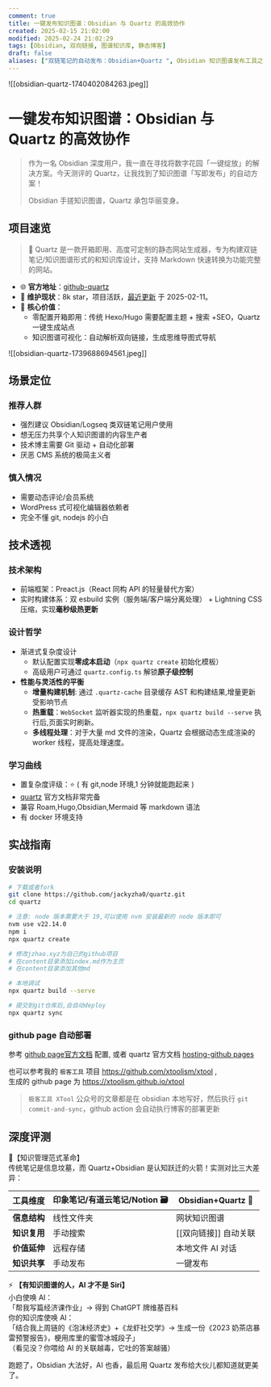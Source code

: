 ```yaml
---
comment: true
title: 一键发布知识图谱：Obsidian 与 Quartz 的高效协作
created: 2025-02-15 21:02:00
modified: 2025-02-24 21:02:29
tags: [Obsidian, 双向链接, 图谱知识库, 静态博客]
draft: false
aliases: ["双链笔记的自动发布：Obsidian+Quartz ", Obsidian 知识图谱发布工具之 Quartz, 一键发布知识图谱：Obsidian 与 Quartz 的高效协作, 双链笔记的工程化部署：基于 Obsidian 与 Quartz 的自动化实践, 双链笔记的自动发布：Obsidian+Quartz 的解决方案]
---
```


![[obsidian-quartz-1740402084263.jpeg]]

# 一键发布知识图谱：Obsidian 与 Quartz 的高效协作

>作为一名 Obsidian 深度用户，我一直在寻找将数字花园「一键绽放」的解决方案。今天测评的 Quartz，让我找到了知识图谱「写即发布」的自动方案！
>
> Obsidian 手搓知识图谱，Quartz 承包华丽变身。

## 项目速览

> 🔖 Quartz 是一款开箱即用、高度可定制的静态网站生成器，专为构建双链笔记/知识图谱形式的和知识库设计，支持 Markdown 快速转换为功能完整的网站。

* 🌐 **官方地址**：[github-quartz](https://github.com/jackyzha0/quartz)
* 👨 **维护现状**：8k star，项目活跃，[最近更新](https://github.com/jackyzha0/quartz/commits/v4/) 于 2025-02-11。
* 📌 **核心价值**：
	* 零配置开箱即用：传统 Hexo/Hugo 需要配置主题 + 搜索 +SEO，Quartz 一键生成站点
	* 知识图谱可视化：自动解析双向链接，生成思维导图式导航

![[obsidian-quartz-1739688694561.jpeg]]

## 场景定位

### 推荐人群

* 强烈建议 Obsidian/Logseq 类双链笔记用户使用
* 想无压力共享个人知识图谱的内容生产者
* 技术博主需要 Git 驱动 + 自动化部署
* 厌恶 CMS 系统的极简主义者

### 慎入情况

* 需要动态评论/会员系统
* WordPress 式可视化编辑器依赖者
* 完全不懂 git, nodejs 的小白

## 技术透视

### 技术架构

* 前端框架：Preact.js（React 同构 API 的轻量替代方案）
* 实时构建体系：双 esbuild 实例（服务端/客户端分离处理） + Lightning CSS 压缩，实现**毫秒级热更新**

### 设计哲学

* 渐进式复杂度设计
	* 默认配置实现**零成本启动**（`npx quartz create` 初始化模板）
	* 高级用户可通过 `quartz.config.ts` 解锁**原子级控制**
* **性能与灵活性的平衡**
	* **增量构建机制**: 通过 `.quartz-cache` 目录缓存 AST 和构建结果,增量更新受影响节点
	* **热重载**：`WebSocket` 监听器实现的热重载，`npx quartz build --serve` 执行后,页面实时刷新。
	* **多线程处理**：对于大量 md 文件的渲染，Quartz 会根据动态生成渲染的 worker 线程，提高处理速度。

### 学习曲线

* 置复杂度评级：⭐️ ( 有 git,node 环境,1 分钟就能跑起来 )
* [quartz](https://quartz.jzhao.xyz/) 官方文档非常完备
* 兼容 Roam,Hugo,Obsidian,Mermaid 等 markdown 语法
* 有 docker 环境支持

## 实战指南

### 安装说明

```bash
# 下载或者fork
git clone https://github.com/jackyzha0/quartz.git
cd quartz

# 注意: node 版本需要大于 19,可以使用 nvm 安装最新的 node 版本即可
nvm use v22.14.0
npm i
npx quartz create

# 修改jzhao.xyz为自己的github项目
# 在content目录添加index.md作为主页
# 在content目录添加其他md

# 本地调试
npx quartz build --serve

# 提交到git仓库后,会自动deploy
npx quartz sync
```

### github page 自动部署

参考 [github page官方文档](https://docs.github.com/zh/pages/getting-started-with-github-pages/configuring-a-publishing-source-for-your-github-pages-site) 配置, 或者 quartz 官方文档 [hosting-github pages](https://quartz.jzhao.xyz/hosting#github-pages)

也可以参考我的 `极客工具` 项目  <https://github.com/xtoolism/xtool>  ,  
生成的 github page 为 <https://xtoolism.github.io/xtool>

> `极客工具 XTool` 公众号的文章都是在 obsidian 本地写好，然后执行 `git commit-and-sync`，github action 会自动执行博客的部署更新

## 深度评测

💎【知识管理范式革命】  
传统笔记是信息坟墓，而 Quartz+Obsidian 是认知跃迁的火箭！实测对比三大差异：

| 工具维度     | 印象笔记/有道云笔记/Notion 🗃️ | Obsidian+Quartz 🧠 |
| -------- | --------------------- | ------------------ |
| **信息结构** | 线性文件夹                 | 网状知识图谱             |
| **知识复用** | 手动搜索                  | [[双向链接]] 自动关联      |
| **价值延伸** | 远程存储                  | 本地文件 AI 对话         |
| **知识共享** | 手动发布                  | 一键发布               |

⚡ **【有知识图谱的人，AI 才不是 Siri】**  
小白使唤 AI：  
「帮我写篇经济课作业」→ 得到 ChatGPT 牌维基百科  
你的知识库使唤 AI：  
「结合我上周链的《泡沫经济史》+《龙虾社交学》→ 生成一份《2023 奶茶店暴雷预警报告》，梗用库里的蜜雪冰城段子」  
（看见没？你喂给 AI 的关联越毒，它吐的答案越骚）

跑题了，Obsidian 大法好，AI 也香，最后用 Quartz 发布给大伙儿都知道就更美了。
